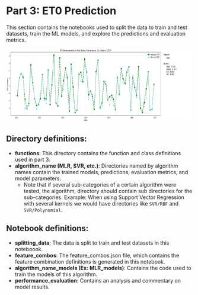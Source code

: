 # Part 3: ET0 Prediction

This section contains the notebooks used to split the data to train and test datasets, train the ML models, and explore the predictions and evaluation metrics.

<img src="https://raw.githubusercontent.com/YZouzou/evapotranspiration/main/part_3/img/pred_vs_meas.png" width="700" height="200">

## Directory definitions:
* **functions**: This directory contains the function and class definitions used in part 3.
* **algorithm_name (MLR, SVR, etc.)**: Directories named by algorithm names contain the trained models, predictions, evaluation metrics, and model parameters.
    * Note that if several sub-categories of a certain algorithm were tested, the algorithm, directory should contain sub directories for the sub-categories. Example: When using Support Vector Regression with several kernels we would have directories like `SVR/RBF` and `SVR/Polynomial`.

## Notebook definitions:
* **splitting_data**: The data is split to train and test datasets in this noteboook.
* **feature_combos**: The feature_combos.json file, which contains the feature combination definitions is generated in this notebook.
* **algorithm_name_models (Ex: MLR_models)**: Contains the code used to train the models of this algorithm.
* **performance_evaluation**: Contains an analysis and commentary on model results.
